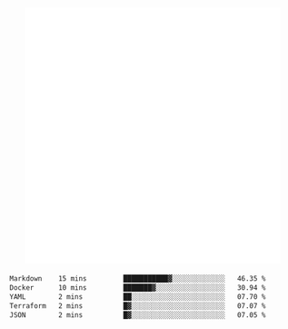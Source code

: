 <div align="center">
    <a href="https://konst.fish">
        <img src="https://raw.githubusercontent.com/konstfish/konstfish/master/fish.svg" alt="Logo" width="450"/>
    </a>
</div>

<!--START_SECTION:waka-->
```text
Markdown    15 mins         ███████████▓░░░░░░░░░░░░░   46.35 % 
Docker      10 mins         ███████▓░░░░░░░░░░░░░░░░░   30.94 % 
YAML        2 mins          ██░░░░░░░░░░░░░░░░░░░░░░░   07.70 % 
Terraform   2 mins          █▓░░░░░░░░░░░░░░░░░░░░░░░   07.07 % 
JSON        2 mins          █▓░░░░░░░░░░░░░░░░░░░░░░░   07.05 % 
```
<!--END_SECTION:waka-->
